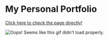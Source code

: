 # My Personal Portfolio

[Click here to check the page directly!](https://marcos-a-g.github.io/my-portfolio)

![Oops! Seems like this gif didn't load properly.](https://i.pinimg.com/originals/e0/db/86/e0db8690895407d039b94f75b6244035.gif)
